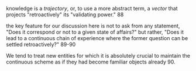 knowledge is a _trajectory_, or, to use a more abstract term, a  _vector_ that projects "retroactively" its "validating power." 88

the key feature for our discussion here is not to ask from any statement, "Does it correspond or not to a given state of affairs?" but rather, "Does it lead to a continuous chain of experience where the former question can be settled retroactively?" 89-90

We tend to treat new entities for which it is absolutely crucial to maintain the continuous scheme as if they had become familiar objects already 90. 
